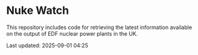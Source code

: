 # Nuke Watch

This repository includes code for retrieving the latest information available on the output of EDF nuclear power plants in the UK.

Last updated: 2025-09-01 04:25